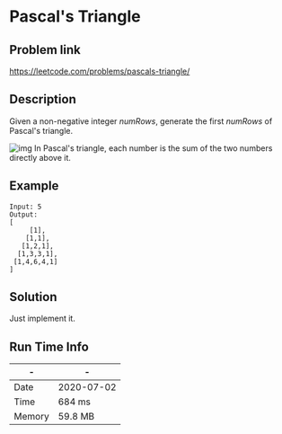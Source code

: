 # Pascal's Triangle

## Problem link
https://leetcode.com/problems/pascals-triangle/

## Description

Given a non-negative integer *numRows*, generate the first *numRows* of Pascal's triangle.

![img](https://upload.wikimedia.org/wikipedia/commons/0/0d/PascalTriangleAnimated2.gif)
In Pascal's triangle, each number is the sum of the two numbers directly above it.
## Example


```
Input: 5
Output:
[
     [1],
    [1,1],
   [1,2,1],
  [1,3,3,1],
 [1,4,6,4,1]
]
```

 

## Solution
Just implement it. 

## Run Time Info

\- | \-
------------ | -------------
Date | 2020-07-02
Time | 684 ms
Memory | 59.8 MB
